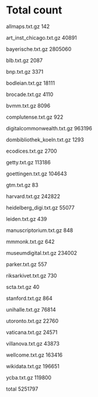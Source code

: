# Total count

allmaps.txt.gz
142


art_inst_chicago.txt.gz
40891


bayerische.txt.gz
2805060


blb.txt.gz
2087


bnp.txt.gz
3371


bodleian.txt.gz
18111


brocade.txt.gz
4110


bvmm.txt.gz
8096


complutense.txt.gz
922


digitalcommonwealth.txt.gz
963196


dombibliothek_koeln.txt.gz
1293


ecodices.txt.gz
2700


getty.txt.gz
113186


goettingen.txt.gz
104643


gtm.txt.gz
83


harvard.txt.gz
242822


heidelberg_digi.txt.gz
55077


leiden.txt.gz
439


manuscriptorium.txt.gz
848


mmmonk.txt.gz
642


museumdigital.txt.gz
234002


parker.txt.gz
557


riksarkivet.txt.gz
730


scta.txt.gz
40


stanford.txt.gz
864


unihalle.txt.gz
76814


utoronto.txt.gz
22760


vaticana.txt.gz
24571


villanova.txt.gz
43873


wellcome.txt.gz
163416


wikidata.txt.gz
196651


ycba.txt.gz
119800


total
5251797
